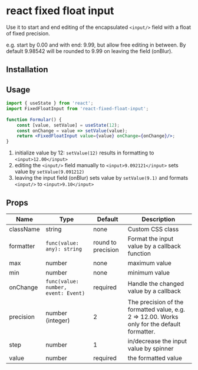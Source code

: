 # react fixed float input

Use it to start and end editing of the encapsulated ````<input/>```` field with a float of fixed precision.

e.g. start by 0.00 and with end: 9.99, but allow free editing in between. By default 9.98542 will be rounded to 9.99 on leaving the field (onBlur). 

## Installation
 
## Usage


```jsx
import { useState } from 'react';
import FixedFloatInput from 'react-fixed-float-input';
 
function Formular() {
    const [value, setValue] = useState(12);
    const onChange = value => setValue(value);
    return <FixedFloatInput value={value} onChange={onChange}/>;
}
 ```
 
1) initialize value by 12: ````setValue(12)```` results in formatting to ````<input>12.00</input>```` 
2) editing the ````<input/>```` field manually to ````<input>9.092121</input>```` sets value by ````setValue(9.091212)````
3) leaving the input field (onBlur) sets value by ````setValue(9.1)```` and formats ````<input/>```` to ````<input>9.10</input>````  

## Props

| Name | Type | Default | Description |
| -----|------| --------| ----------- |
| className | string | none | Custom CSS class |   
| formatter | ````func(value: any): string```` | round to precision | Format the input value by a callback function |
| max | number | none | maximum value |
| min | number | none | minimum value |
| onChange | ````func(value: number, event: Event)````| required | Handle the changed value by a callback |
| precision | number (integer) | 2 | The precision of the formatted value, e.g. 2 => 12.00. Works only for the default formatter. |
| step | number | 1 | in/decrease the input value by spinner |
| value | number | required | the formatted value | 
